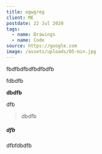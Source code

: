 ```yaml
---
title: egwgreg
client: ME
postdate: 22 Jul 2020
tags:
  - name: Drawings
  - name: Code
source: https://google.com
image: /assets/uploads/05-min.jpg
---
```

fbdfbdfbdfbdfbdfb

fdbdfb

**dbdfb**

dfb

> dbdfb

##### dfb

dfbfdbdfb